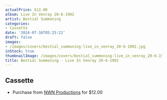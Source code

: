 ```yaml
---
actualPrice: $12.00
album: Live In Venray 28-6-1992
artist: Bestial Summoning
categories:
- Cassette
date: '2024-07-16T05:25:22'
draft: false
images:
- /images/covers/bestial_summoning-live_in_venray_28-6-1992.jpg
inStock: true
thumbnailImage: /images/covers/bestial_summoning-live_in_venray_28-6-1992-thumb.jpg
title: Bestial Summoning - Live In Venray 28-6-1992
---
```


## Cassette
* Purchase from [NWN Productions](http://shop.nwnprod.com/index.php?route=product/product&path=73&product_id=52157&sort=pd.name&order=ASC) for $12.00
